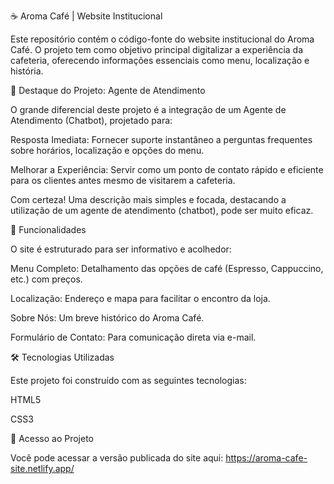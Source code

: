 ☕ Aroma Café | Website Institucional

Este repositório contém o código-fonte do website institucional do Aroma Café. O projeto tem como objetivo principal digitalizar a experiência da cafeteria, oferecendo informações essenciais como menu, localização e história.


🌟 Destaque do Projeto: Agente de Atendimento

O grande diferencial deste projeto é a integração de um Agente de Atendimento (Chatbot), projetado para:

Resposta Imediata: Fornecer suporte instantâneo a perguntas frequentes sobre horários, localização e opções do menu.

Melhorar a Experiência: Servir como um ponto de contato rápido e eficiente para os clientes antes mesmo de visitarem a cafeteria.

Com certeza! Uma descrição mais simples e focada, destacando a utilização de um agente de atendimento (chatbot), pode ser muito eficaz.


📜 Funcionalidades

O site é estruturado para ser informativo e acolhedor:

Menu Completo: Detalhamento das opções de café (Espresso, Cappuccino, etc.) com preços.

Localização: Endereço e mapa para facilitar o encontro da loja.

Sobre Nós: Um breve histórico do Aroma Café.

Formulário de Contato: Para comunicação direta via e-mail.


🛠️ Tecnologias Utilizadas

Este projeto foi construído com as seguintes tecnologias:

HTML5

CSS3



🔗 Acesso ao Projeto

Você pode acessar a versão publicada do site aqui: https://aroma-cafe-site.netlify.app/
